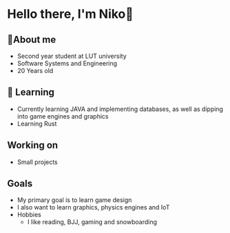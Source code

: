 # Hello there, I'm Niko👋

## 📖About me
+ Second year student at LUT university
+ Software Systems and Engineering
+ 20 Years old

## 🔨 Learning
+ Currently learning JAVA and implementing databases, as well as dipping into game engines and graphics
+ Learning Rust

## Working on
+ Small projects

## Goals
  + My primary goal is to learn game design
  + I also want to learn graphics, physics engines and IoT
+ Hobbies
  + I like reading, BJJ, gaming and snowboarding
